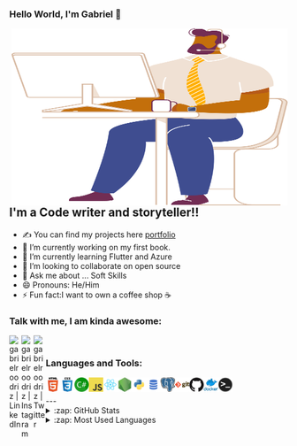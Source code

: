 ### Hello World, I'm Gabriel  👋

 <img align="right" alt="GIF" src="https://github.com/gabrielroodriz/gabrielroodriz/blob/main/code.svg?raw=true" width="500" height="320" />


## I'm a Code writer and storyteller!!
- ✍ You can find my projects here [portfolio](https://github.com/gabrielroodriz?tab=repositories)
- 🔭 I’m currently working on my first book.
- 🌱 I’m currently learning Flutter and Azure
- 👯 I’m looking to collaborate on open source
- 💬 Ask me about ... Soft Skills
- 😄 Pronouns: He/Him
- ⚡ Fun fact:I want to own a coffee shop ☕


### Talk with me, I am kinda awesome:
[<img align="left" alt="gabrielroodriz | LinkedIn" width="22px" src="https://cdn.jsdelivr.net/npm/simple-icons@v3/icons/linkedin.svg" />][linkedin]
[<img align="left" alt="gabrielroodriz | Instagram" width="22px" src="https://cdn.jsdelivr.net/npm/simple-icons@v3/icons/instagram.svg" />][instagram]
[<img align="left" alt="gabrielroodriz | Twitter" width="22px" src="https://cdn.jsdelivr.net/npm/simple-icons@v3/icons/twitter.svg" />][twitter]

<br />

### Languages and Tools:

<img align="left" alt="HTML5" width="26px" src="https://raw.githubusercontent.com/github/explore/80688e429a7d4ef2fca1e82350fe8e3517d3494d/topics/html/html.png" />
<img align="left" alt="CSS3" width="26px" src="https://raw.githubusercontent.com/github/explore/80688e429a7d4ef2fca1e82350fe8e3517d3494d/topics/css/css.png" />
<img align="left" alt="CSharp" width="26px" src="https://raw.githubusercontent.com/github/explore/80688e429a7d4ef2fca1e82350fe8e3517d3494d/topics/csharp/csharp.png" />
<img align="left" alt="JavaScript" width="26px" src="https://raw.githubusercontent.com/github/explore/80688e429a7d4ef2fca1e82350fe8e3517d3494d/topics/javascript/javascript.png" />
<img align="left" alt="React" width="26px" src="https://raw.githubusercontent.com/github/explore/80688e429a7d4ef2fca1e82350fe8e3517d3494d/topics/react/react.png" />
<img align="left" alt="Node.js" width="26px" src="https://raw.githubusercontent.com/github/explore/80688e429a7d4ef2fca1e82350fe8e3517d3494d/topics/nodejs/nodejs.png" />
<img align="left" alt="python" width="26px" src="https://raw.githubusercontent.com/github/explore/80688e429a7d4ef2fca1e82350fe8e3517d3494d/topics/python/python.png" />
<img align="left" alt="SQL" width="26px" src="https://raw.githubusercontent.com/github/explore/80688e429a7d4ef2fca1e82350fe8e3517d3494d/topics/sql/sql.png" />
<img align="left" alt="postgreSQL" width="26px" src="https://raw.githubusercontent.com/github/explore/80688e429a7d4ef2fca1e82350fe8e3517d3494d/topics/postgresql/postgresql.png" />
<img align="left" alt="Git" width="26px" src="https://raw.githubusercontent.com/github/explore/80688e429a7d4ef2fca1e82350fe8e3517d3494d/topics/git/git.png" />
<img align="left" alt="GitHub" width="26px" src="https://raw.githubusercontent.com/github/explore/78df643247d429f6cc873026c0622819ad797942/topics/github/github.png" />
<img align="left" alt="Docker" width="26px" src="https://raw.githubusercontent.com/github/explore/80688e429a7d4ef2fca1e82350fe8e3517d3494d/topics/docker/docker.png" />
<img align="left" alt="Terminal" width="26px" src="https://raw.githubusercontent.com/github/explore/80688e429a7d4ef2fca1e82350fe8e3517d3494d/topics/terminal/terminal.png" />

<br />
<br />
---

<details>
  <summary>:zap: GitHub Stats</summary>
  <img align="left" alt="Gabriel GitHub Stats" src="https://github-readme-stats.vercel.app/api?username=gabrielroodriz&show_icons=true&hide_border=true" />
 

</details>

<details>
  <summary>:zap: Most Used Languages</summary>

<img align="left" alt="Gabriel GitHub Top Languages" src="https://github-readme-stats.vercel.app/api/top-langs/?username=gabrielroodriz" />
 
![Gabriel's GitHub stats](https://github-readme-stats.vercel.app/api?username=gabrielroodriz&show_icons=true)

</details>

[instagram]: https://www.instagram.com/gabrielroodriz/
[linkedin]: https://linkedin.com/in/gabrielroodriz
[portfolio]: https://gabrielroodriz.github.io/profile/
[twitter]: https://twitter.com/gabrielroodriz

